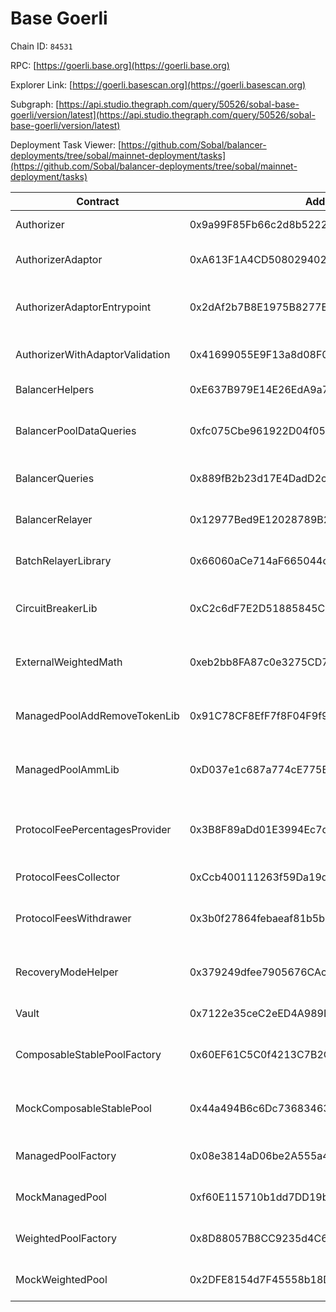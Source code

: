 # Base Goerli

Chain ID: `84531`

RPC: [https://goerli.base.org](https://goerli.base.org)

Explorer Link: [https://goerli.basescan.org](https://goerli.basescan.org)

Subgraph: [https://api.studio.thegraph.com/query/50526/sobal-base-goerli/version/latest](https://api.studio.thegraph.com/query/50526/sobal-base-goerli/version/latest)

Deployment Task Viewer: [https://github.com/Sobal/balancer-deployments/tree/sobal/mainnet-deployment/tasks](https://github.com/Sobal/balancer-deployments/tree/sobal/mainnet-deployment/tasks)

| Contract                        | Address                                    | Task                                       |
| ------------------------------- | ------------------------------------------ | ------------------------------------------ |
| Authorizer                      | 0x9a99F85Fb66c2d8b522298D006c550a9f43cc785 | 20210418-authorizer                        |
| AuthorizerAdaptor               | 0xA613F1A4CD508029402E8d806E4bA8A7a58cC0b8 | 20220325-authorizer-adaptor                |
| AuthorizerAdaptorEntrypoint     | 0x2dAf2b7B8E1975B8277E1A751848D8832D76e921 | 20221124-authorizer-adaptor-entrypoint     |
| AuthorizerWithAdaptorValidation | 0x41699055E9F13a8d08F0aE8DfCEFeaBdCB15dcA5 | 20230414-authorizer-wrapper                |
| BalancerHelpers                 | 0xE637B979E14E26EdA9a7e572B27a87FB9F49c50E | 20210418-vault                             |
| BalancerPoolDataQueries         | 0xfc075Cbe961922D04f05A6b1df1c0884274d28c4 | 20230613-balancer-pool-data-queries        |
| BalancerQueries                 | 0x889fB2b23d17E4DadD2cD5F5999FE3f4D15c3b89 | 20220721-balancer-queries                  |
| BalancerRelayer                 | 0x12977Bed9E12028789B2075119F8CcfE192C9ED6 | 20230314-batch-relayer-v5                  |
| BatchRelayerLibrary             | 0x66060aCe714aF665044c75b54e4e039182757a44 | 20230314-batch-relayer-v5                  |
| CircuitBreakerLib               | 0xC2c6dF7E2D51885845C9123b08bb0fa26B203024 | 20230718-managed-pool-v2-neon              |
| ExternalWeightedMath            | 0xeb2bb8FA87c0e3275CD747AB532D9830a3217Ef8 | 20230718-managed-pool-v2-neon              |
| ManagedPoolAddRemoveTokenLib    | 0x91C78CF8EfF7f8F04F9f99a02B983D3333Aa653e | 20230718-managed-pool-v2-neon              |
| ManagedPoolAmmLib               | 0xD037e1c687a774cE775B5831A8F59C109a3d98b4 | 20230718-managed-pool-v2-neon              |
| ProtocolFeePercentagesProvider  | 0x3B8F89aDd01E3994Ec7d000490dF64358035ADb4 | 20220725-protocol-fee-percentages-provider |
| ProtocolFeesCollector           | 0xCcb400111263f59Da19d9DD3977BC07e548431Af | 20210418-vault                             |
| ProtocolFeesWithdrawer          | 0x3b0f27864febaeaf81b5b27b4f14398cc8849db8 | 20220517-protocol-fee-withdrawer           |
| RecoveryModeHelper              | 0x379249dfee7905676CAc19d33A43F80D0B61C8a3 | 20230718-managed-pool-v2-neon              |
| Vault                           | 0x7122e35ceC2eED4A989D9b0A71998534A203972C | 20210418-vault                             |
| ComposableStablePoolFactory     | 0x60EF61C5C0f4213C7B2C02F64A575DC4BfDbF302 | 20230711-composable-stable-pool-v5         |
| MockComposableStablePool        | 0x44a494B6c6Dc73683463D2e0179A6491Ee80ae97 | 20230711-composable-stable-pool-v5         |
| ManagedPoolFactory              | 0x08e3814aD06be2A555a4c0d330A20078e5344DFd | 220230411-managed-pool-v2                  |
| MockManagedPool                 | 0xf60E115710b1dd7DD19bfeb7a248e5815D1A2561 | 20230411-managed-pool-v2                   |
| WeightedPoolFactory             | 0x8D88057B8CC9235d4C69db3c14fd8D4229a6ae35 | 20230320-weighted-pool-v4                  |
| MockWeightedPool                | 0x2DFE8154d7F45558b18DEFcd7BDFf6612f38F641 | 20230320-weighted-pool-v4                  |
